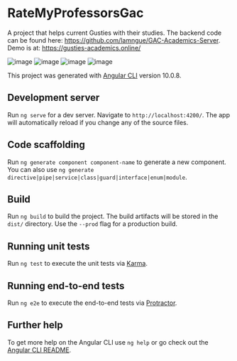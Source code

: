 # RateMyProfessorsGac
A project that helps current Gusties with their studies. The backend code can be found here: https://github.com/lamngue/GAC-Academics-Server. Demo is at: https://gusties-academics.online/

![image](https://user-images.githubusercontent.com/34784901/104797363-115ce400-57f0-11eb-894f-ab5fbfb0ac7d.png)
![image](https://user-images.githubusercontent.com/34784901/104797399-4b2dea80-57f0-11eb-9af8-3c743c553438.png)
![image](https://user-images.githubusercontent.com/34784901/104797694-b5e02580-57f2-11eb-95f3-bc1d3c4d9ca5.png)
![image](https://user-images.githubusercontent.com/34784901/104797712-cd1f1300-57f2-11eb-9808-5af3d2e8ca7e.png)

This project was generated with [Angular CLI](https://github.com/angular/angular-cli) version 10.0.8.

## Development server

Run `ng serve` for a dev server. Navigate to `http://localhost:4200/`. The app will automatically reload if you change any of the source files.

## Code scaffolding

Run `ng generate component component-name` to generate a new component. You can also use `ng generate directive|pipe|service|class|guard|interface|enum|module`.

## Build

Run `ng build` to build the project. The build artifacts will be stored in the `dist/` directory. Use the `--prod` flag for a production build.

## Running unit tests

Run `ng test` to execute the unit tests via [Karma](https://karma-runner.github.io).

## Running end-to-end tests

Run `ng e2e` to execute the end-to-end tests via [Protractor](http://www.protractortest.org/).

## Further help

To get more help on the Angular CLI use `ng help` or go check out the [Angular CLI README](https://github.com/angular/angular-cli/blob/master/README.md).
